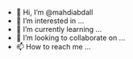 - 👋 Hi, I’m @mahdiabdall
- 👀 I’m interested in ...
- 🌱 I’m currently learning ...
- 💞️ I’m looking to collaborate on ...
- 📫 How to reach me ...

<!---
mahdiabdall/mahdiabdall is a ✨ special ✨ repository because its `README.md` (this file) appears on your GitHub profile.
You can click the Preview link to take a look at your changes.
--->

